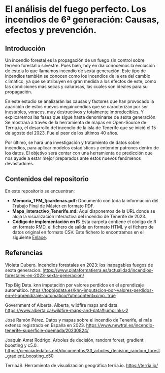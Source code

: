 # El análisis del fuego perfecto. Los incendios de 6ª generación: Causas, efectos y prevención.

## Introducción

Un incendio forestal es la propagación de un fuego sin control sobre terreno forestal o silvestre. Pues bien, hoy en día conocemos la evolución de éste a lo que llamamos incendio de sexta generación. Este tipo de incendios también se conocen como los incendios de la era del cambio climático, ya que se atribuyen en gran medida a los efectos de este, como las condiciones más secas y calurosas, las cuales son ideales para su propagación.

En este estudio se analizarán las causas y factores que han provocado la aparición de estos nuevos megaincendios que se caracterizan por ser inestables, voraces, muy destructivos y totalmente impredecibles. Y explicaremos las fases que sigue hasta denominarse de sexta generación.
Se mostrará a través de la herramienta de mapas en Open-Source de Terria.io, el desarrollo del incendio de la isla de Tenerife que se inició el 15 de agosto del 2023. Fue el peor de los últimos 40 años.

Por último, se hará una investigación y tratamiento de datos sobre incendios, para aplicar modelos estadísticos y entender patrones dentro de los datos. El objetivo será contar con una herramienta de predicción que nos ayude a estar mejor preparados ante estos nuevos fenómenos devastadores.

## Contenidos del repositorio

En este repositorio se encuentran:

- **Memoria_TFM_fjcardenas.pdf:** Documento con toda la información del Trabajo Final de Máster en formato PDF. 
- **Mapa_interactivo_Tenerife.md:** Aquí disponemos de la URL donde se aloja la visualización interactiva del incendio de Tenerife de 2023.
- **Código de implementación en R:** Esta carpeta contiene el código de R en formato RMD, el fichero de salida en formato HTML y el fichero de datos original en formato CSV. Este fichero lo encontramos en el siguiente [Enlace](https://open.alberta.ca/opendata/wildfire-data).

## Referencias

Violeta Cubero. Incendios forestales en 2023: los inapagables fuegos de sexta generacion. https://www.plataformatierra.es/actualidad/incendios-forestales-en-2023-sexta-generacion/

Top Big Data. knn imputación por valores perdidos en el aprendizaje automático. https://topbigdata.es/knn-imputacion-por-valores-perdidos-en-el-aprendizaje-automatico/?utmcontent=cmp−true

Government of Alberta. Alberta, wildfire maps and data. https://www.alberta.ca/wildfire-maps-and-data#jumplinks-2

José Ramón Pérez. Datos y mapas sobre el incendio de Tenerife, el más extenso registrado en España en 2023. https://www.newtral.es/incendio-tenerife-superficie-quemada/20230824/

Joaquín Amat Rodrigo. Arboles de decisión, random forest, gradient boosting y c5.0. https://cienciadedatos.net/documentos/33_arboles_decision_random_forest_gradient_boosting_c50

TerriaJS. Herramienta de visualización geográfica terria.io. https://terria.io/
